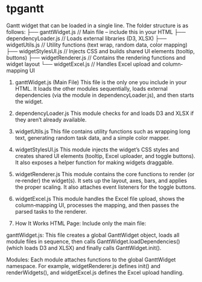 # tpgantt
Gantt widget that can be loaded in a single line.  The folder structure is as follows: 
  ├── ganttWidget.js         // Main file – include this in your HTML
  ├── dependencyLoader.js    // Loads external libraries (D3, XLSX)
  ├── widgetUtils.js         // Utility functions (text wrap, random data, color mapping)
  ├── widgetStylesUI.js      // Injects CSS and builds shared UI elements (tooltip, buttons)
  ├── widgetRenderer.js      // Contains the rendering functions and widget layout
  └── widgetExcel.js         // Handles Excel upload and column‐mapping UI
  
1. ganttWidget.js (Main File) This file is the only one you include in your HTML. It loads the other modules sequentially, loads external dependencies (via the module in dependencyLoader.js), and then starts the widget.
2. dependencyLoader.js This module checks for and loads D3 and XLSX if they aren’t already available.
3. widgetUtils.js This file contains utility functions such as wrapping long text, generating random task data, and a simple color mapper.
4. widgetStylesUI.js This module injects the widget’s CSS styles and creates shared UI elements (tooltip, Excel uploader, and toggle buttons). It also exposes a helper function for making widgets draggable.
5. widgetRenderer.js This module contains the core functions to render (or re‑render) the widget(s). It sets up the layout, axes, bars, and applies the proper scaling. It also attaches event listeners for the toggle buttons.
6. widgetExcel.js This module handles the Excel file upload, shows the column‐mapping UI, processes the mapping, and then passes the parsed tasks to the renderer.

7. How It Works
HTML Page:
Include only the main file:

<script src="ganttWidget.js"></script>
ganttWidget.js:
This file creates a global GanttWidget object, loads all module files in sequence, then calls
GanttWidget.loadDependencies() (which loads D3 and XLSX) and finally calls GanttWidget.init().

Modules:
Each module attaches functions to the global GanttWidget namespace. For example, widgetRenderer.js defines init() and renderWidgets(), and widgetExcel.js defines the Excel upload handling.


